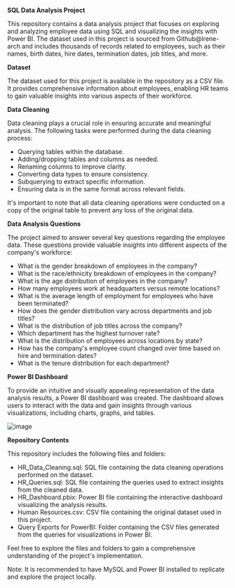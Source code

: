 **SQL Data Analysis Project**

This repository contains a data analysis project that focuses on exploring and analyzing employee data using SQL and visualizing the insights with Power BI. The dataset used in this project is sourced from Github@Irene-arch and includes thousands of records related to employees, such as their names, birth dates, hire dates, termination dates, job titles, and more.

**Dataset**

The dataset used for this project is available in the repository as a CSV file. It provides comprehensive information about employees, enabling HR teams to gain valuable insights into various aspects of their workforce.

**Data Cleaning**

Data cleaning plays a crucial role in ensuring accurate and meaningful analysis. The following tasks were performed during the data cleaning process:

- Querying tables within the database.
- Adding/dropping tables and columns as needed.
- Renaming columns to improve clarity.
- Converting data types to ensure consistency.
- Subquerying to extract specific information.
- Ensuring data is in the same format across relevant fields.

It's important to note that all data cleaning operations were conducted on a copy of the original table to prevent any loss of the original data.

**Data Analysis Questions**

The project aimed to answer several key questions regarding the employee data. These questions provide valuable insights into different aspects of the company's workforce:

- What is the gender breakdown of employees in the company?
- What is the race/ethnicity breakdown of employees in the company?
- What is the age distribution of employees in the company?
- How many employees work at headquarters versus remote locations?
- What is the average length of employment for employees who have been terminated?
- How does the gender distribution vary across departments and job titles?
- What is the distribution of job titles across the company?
- Which department has the highest turnover rate?
- What is the distribution of employees across locations by state?
- How has the company's employee count changed over time based on hire and termination dates?
- What is the tenure distribution for each department?

**Power BI Dashboard**

To provide an intuitive and visually appealing representation of the data analysis results, a Power BI dashboard was created. The dashboard allows users to interact with the data and gain insights through various visualizations, including charts, graphs, and tables.

![image](https://github.com/ericjeongg/Data_Analysis_Projects/assets/122524536/cd872dd0-89ee-4aef-aa5a-2f091153d2d2)

**Repository Contents**

This repository includes the following files and folders:

- HR_Data_Cleaning.sql: SQL file containing the data cleaning operations performed on the dataset.
- HR_Queries.sql: SQL file containing the queries used to extract insights from the cleaned data.
- HR_Dashboard.pbix: Power BI file containing the interactive dashboard visualizing the analysis results.
- Human Resources.csv: CSV file containing the original dataset used in this project.
- Query Exports for PowerBI: Folder containing the CSV files generated from the queries for visualizations in Power BI.

Feel free to explore the files and folders to gain a comprehensive understanding of the project's implementation.

Note: It is recommended to have MySQL and Power BI installed to replicate and explore the project locally.
